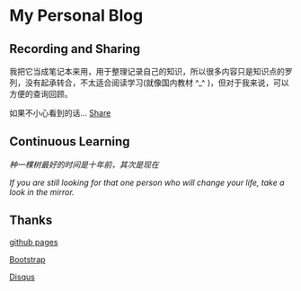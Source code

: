 # My Personal Blog

## Recording and Sharing

我把它当成笔记本来用，用于整理记录自己的知识，所以很多内容只是知识点的罗列，没有起承转合，不太适合阅读学习(就像国内教材 ^_^ )，但对于我来说，可以方便的查询回顾。

如果不小心看到的话... [Share](http://mapan1984.github.io)

## Continuous Learning

*种一棵树最好的时间是十年前，其次是现在*

*If you are still looking for that one person who will change your life, take a look in the mirror.*

## Thanks

[github pages](https://pages.github.com/)

[Bootstrap](http://getbootstrap.com/)

[Disqus](https://disqus.com/)
